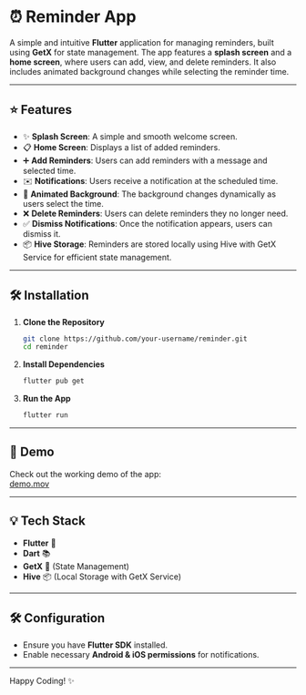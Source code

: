 # ⏰ Reminder App

A simple and intuitive **Flutter** application for managing reminders, built using **GetX** for state management. The app features a **splash screen** and a **home screen**, where users can add, view, and delete reminders. It also includes animated background changes while selecting the reminder time.

---

## ⭐ Features

- ✨ **Splash Screen**: A simple and smooth welcome screen.
- 📋 **Home Screen**: Displays a list of added reminders.
- ➕ **Add Reminders**: Users can add reminders with a message and selected time.
- ✉️ **Notifications**: Users receive a notification at the scheduled time.
- 🔄 **Animated Background**: The background changes dynamically as users select the time.
- ❌ **Delete Reminders**: Users can delete reminders they no longer need.
- ✅ **Dismiss Notifications**: Once the notification appears, users can dismiss it.
- 📦 **Hive Storage**: Reminders are stored locally using Hive with GetX Service for efficient state management.

---

## 🛠️ Installation

1. **Clone the Repository**
   ```sh
   git clone https://github.com/your-username/reminder.git
   cd reminder
   ```
2. **Install Dependencies**
   ```sh
   flutter pub get
   ```
3. **Run the App**
   ```sh
   flutter run
   ```

---

## 🎥 Demo

Check out the working demo of the app:  
[demo.mov](assets/video/demo.mov)

---

## 💡 Tech Stack

- **Flutter** 🌯
- **Dart** 📚
- **GetX** 🔄 (State Management)
- **Hive** 📦 (Local Storage with GetX Service)

---

## 🛠 Configuration

- Ensure you have **Flutter SDK** installed.
- Enable necessary **Android & iOS permissions** for notifications.

---

Happy Coding! ✨

